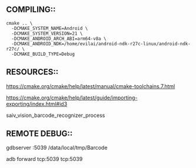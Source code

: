 ## COMPILING::
  ```
  cmake .. \
    -DCMAKE_SYSTEM_NAME=Android \
    -DCMAKE_SYSTEM_VERSION=21 \
    -DCMAKE_ANDROID_ARCH_ABI=arm64-v8a \
    -DCMAKE_ANDROID_NDK=/home/evilai/android-ndk-r27c-linux/android-ndk-r27c/ \
    -DCMAKE_BUILD_TYPE=Debug
  ```


## RESOURCES::
  https://cmake.org/cmake/help/latest/manual/cmake-toolchains.7.html
  
  https://cmake.org/cmake/help/latest/guide/importing-exporting/index.html#id3

  saiv_vision_barcode_recognizer_process

## REMOTE DEBUG::
  gdbserver :5039 /data/local/tmp/Barcode

  adb forward tcp:5039 tcp:5039



